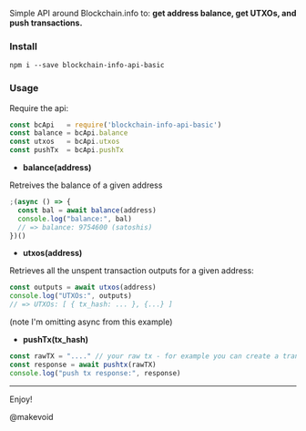 Simple API around Blockchain.info to: **get address balance, get UTXOs, and push transactions.**

### Install

    npm i --save blockchain-info-api-basic

### Usage

Require the api:

```js
const bcApi   = require('blockchain-info-api-basic')
const balance = bcApi.balance
const utxos   = bcApi.utxos
const pushTx  = bcApi.pushTx
```

- **balance(address)**

Retreives the balance of a given address

```js
;(async () => {
  const bal = await balance(address)
  console.log("balance:", bal)
  // => balance: 9754600 (satoshis)
})()
```

- **utxos(address)**

Retrieves all the unspent transaction outputs for a given address:

```js
const outputs = await utxos(address)
console.log("UTXOs:", outputs)
// => UTXOs: [ { tx_hash: ... }, {...} ]
```

(note I'm omitting async from this example)

- **pushTx(tx_hash)**

```js
const rawTX = "...." // your raw tx - for example you can create a transaction by using bitcoinjslib or bitcore and then serialize the transaction to get the raw tx in hex format
const response = await pushtx(rawTX)
console.log("push tx response:", response)
```

---

Enjoy!

@makevoid

